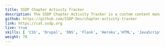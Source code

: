 ```yaml
---
title: SSDP Chapter Activity Tracker 
description: The SSDP Chapter Activity Tracker is a custom content management system the organization uses to track and reward volunteer activity across a global network. Since 2015, I have built and maintained this system across multiple platforms - WordPress, Drupal, Flask, and Ruby on Rails.
github: https://github.com/SSDP-Dev/chapter-activity-tracker
link: https://cat.ssdp.org 
live: true
skills: [ 'CSS', 'Drupal', 'DNS', 'Flask', 'Heroku','HTML', 'JavaScript', 'Python', 'Ruby on Rails', 'WordPress']
weight: 70
---
```

